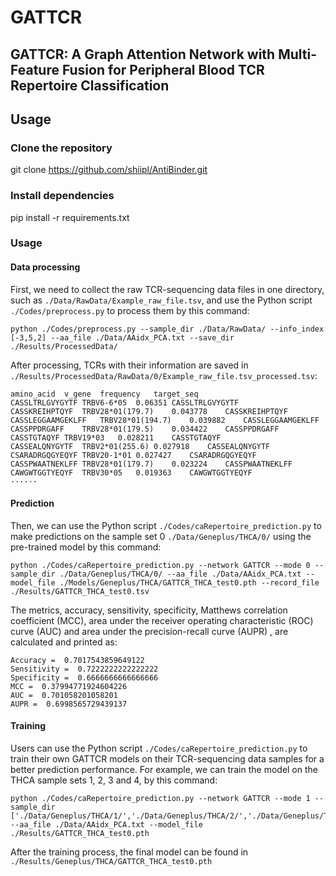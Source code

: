 # GATTCR

GATTCR: A Graph Attention Network with Multi-Feature Fusion for Peripheral Blood TCR Repertoire Classification
------------------------------

## Usage

### Clone the repository
git clone https://github.com/shiipl/AntiBinder.git

### Install dependencies
pip install -r requirements.txt

### Usage

#### Data processing

First, we need to collect the raw TCR-sequencing data files in one directory, such as `./Data/RawData/Example_raw_file.tsv`, and use the Python script `./Codes/preprocess.py` to process them by this command:

```
python ./Codes/preprocess.py --sample_dir ./Data/RawData/ --info_index [-3,5,2] --aa_file ./Data/AAidx_PCA.txt --save_dir ./Results/ProcessedData/
```

After processing, TCRs with their information are saved in `./Results/ProcessedData/RawData/0/Example_raw_file.tsv_processed.tsv`:

```
amino_acid  v_gene  frequency   target_seq
CASSLTRLGVYGYTF TRBV6-6*05  0.06351 CASSLTRLGVYGYTF
CASSKREIHPTQYF  TRBV28*01(179.7)    0.043778    CASSKREIHPTQYF
CASSLEGGAAMGEKLFF   TRBV28*01(194.7)    0.039882    CASSLEGGAAMGEKLFF
CASSPPDRGAFF    TRBV28*01(179.5)    0.034422    CASSPPDRGAFF
CASSTGTAQYF TRBV19*03   0.028211    CASSTGTAQYF
CASSEALQNYGYTF  TRBV2*01(255.6) 0.027918    CASSEALQNYGYTF
CSARADRGQGYEQYF TRBV20-1*01 0.027427    CSARADRGQGYEQYF
CASSPWAATNEKLFF TRBV28*01(179.7)    0.023224    CASSPWAATNEKLFF
CAWGWTGGTYEQYF  TRBV30*05   0.019363    CAWGWTGGTYEQYF
······
```

#### Prediction

Then, we can use the Python script `./Codes/caRepertoire_prediction.py` to make predictions on the sample set 0 `./Data/Geneplus/THCA/0/` using the pre-trained model by this command:

```
python ./Codes/caRepertoire_prediction.py --network GATTCR --mode 0 --sample_dir ./Data/Geneplus/THCA/0/ --aa_file ./Data/AAidx_PCA.txt --model_file ./Models/Geneplus/THCA/GATTCR_THCA_test0.pth --record_file ./Results/GATTCR_THCA_test0.tsv
```

The metrics, accuracy, sensitivity, specificity, Matthews correlation coefficient (MCC), area under the receiver operating characteristic (ROC) curve (AUC) and area under the precision-recall curve (AUPR) , are calculated and printed as: 

```
Accuracy =  0.7017543859649122
Sensitivity =  0.7222222222222222
Specificity =  0.6666666666666666
MCC =  0.37994771924604226
AUC =  0.701058201058201
AUPR =  0.6998565729439137
```

#### Training

Users can use the Python script `./Codes/caRepertoire_prediction.py` to train their own GATTCR models on their TCR-sequencing data samples for a better prediction performance. For example, we can train the model on the THCA sample sets 1, 2, 3 and 4, by this command:

```
python ./Codes/caRepertoire_prediction.py --network GATTCR --mode 1 --sample_dir ['./Data/Geneplus/THCA/1/','./Data/Geneplus/THCA/2/','./Data/Geneplus/THCA/3/','./Data/Geneplus/THCA/4/'] --aa_file ./Data/AAidx_PCA.txt --model_file ./Results/GATTCR_THCA_test0.pth
```

After the training process, the final model can be found in `./Results/Geneplus/THCA/GATTCR_THCA_test0.pth`



